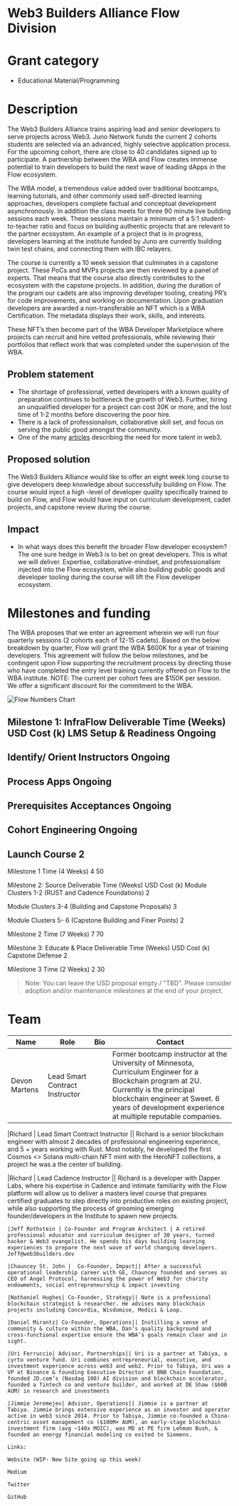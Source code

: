 # Web3 Builders Alliance Flow Division 

# Grant category

- Educational Material/Programming

# Description

The Web3 Builders Alliance trains aspiring lead and senior developers to serve projects across Web3. Juno Network funds the current 2 cohorts students are selected via an advanced, highly selective application process. For the upcoming cohort, there are close to 40 candidates signed up to participate. A partnership between the WBA and Flow creates immense potential to train developers to build the next wave of leading dApps in the Flow ecosystem.

The WBA model, a tremendous value added over traditional bootcamps, learning tutorials, and other commonly used self-directed learning approaches, developers complete factual and conceptual development asynchronously. In addition the class meets for three 90 minute live building sessions each week. These sessions maintain a minimum of a 5:1 student-to-teacher ratio and focus on building authentic projects that are relevant to the partner ecosystem. An example of a project that is in progress, developers learning at the institute funded by Juno are currently building twin test chains, and connecting them with IBC relayers.

The course is currently a 10 week session that culminates in a capstone project. These PoCs and MVPs projects are then reviewed by a panel of experts. That means that the course also directly contributes to the ecosystem with the capstone projects. In addition, during the duration of the program our cadets are also improving developer tooling, creating PR’s for code improvements, and working on documentation.  Upon graduation developers are awarded a non-transferable an NFT which is a WBA Certification. The metadata displays their work, skills, and interests. 

These NFT’s then become part of the WBA Developer Marketplace where projects can recruit and hire vetted professionals, while reviewing their portfolios that reflect work that was completed under the supervision of the WBA.  


## Problem statement
- The shortage of professional, vetted developers with a known quality of preparation continues to bottleneck the growth of Web3. Further, hiring an unqualified developer for a project can cost 30K or more, and the lost time of 1-2 months before discovering the poor hire. 
- There is a lack of professionalism, collaborative skill set, and focus on serving the public good amongst the community. 
- One of the many [articles](https://blockworks.co/theres-a-shortage-of-tech-and-female-crypto-talent-report/) describing the need for more talent in web3.


## Proposed solution

The Web3 Builders Alliance would like to offer an eight week long course to give developers deep knowledge about successfully building on Flow.  The course would inject a high -level of developer quality specifically trained to build on Flow, and Flow would have input on curriculum development, cadet projects, and capstone review during the course.

## Impact

- In what ways does this benefit the broader Flow developer ecosystem?
The one sure hedge in Web3 is to bet on great developers. This is what we will deliver. Expertise, collaborative-mindset, and professionalism injected into the Flow ecosystem, while also building public goods and developer tooling during the course will lift the Flow developer ecosystem. 

# Milestones and funding
The WBA proposes that we enter an agreement wherein we will run four quarterly sessions (2 cohorts each of 12-15 cadets).  Based on the below breakdown by quarter, Flow will grant the WBA $600K for a year of training developers.   This agreement will follow the below milestones, and be contingent upon Flow supporting the recruitment process by directing those who have completed the entry level training currently offered on Flow to the WBA institute. NOTE: The current per cohort fees are $150K per session.  We offer a significant discount for the commitment to the WBA. 




![Flow Numbers Chart](https://github.com/Web3-Builders-Alliance/Flow/blob/master/flow.png?raw=true)





Milestone 1: InfraFlow
Deliverable
Time (Weeks)
USD Cost (k)
LMS Setup & Readiness
Ongoing
-
Identify/ Orient Instructors
Ongoing
-
Process Apps
Ongoing
-
Prerequisites Acceptances 
Ongoing
-
Cohort Engineering 
Ongoing
-
Launch Course
2
-
Milestone 1 Time (4 Weeks)
4
50






Milestone 2: Source
Deliverable
Time (Weeks)
USD Cost (k)
Module Clusters 1-2 (RUST and Cadence Foundations) 
2


Module Clusters 3-4 (Building and Capstone Proposals)
3


Module Clusters 5- 6 (Capstone Building and Finer Points) 
2


Milestone 2 Time (7 Weeks)
7
70






Milestone 3: Educate & Place
Deliverable
Time (Weeks)
USD Cost (k)
Capstone Defense
2


Milestone 3 Time (2 Weeks)
2
30



> Note: You can leave the USD proposal empty / "TBD". Please consider adoption and/or maintenance milestones at the end of your project.

 
# Team

| Name                | Role                                                    | Bio                                                                              | Contact         |
| ---------------| -----------------------------------|------------------------------------------------ | --------------- |
|Devon Martens | Lead Smart Contract Instructor || Former bootcamp instructor at the University of Minnesota, Curriculum Engineer for a  Blockchain program at 2U. Currently is the principal blockchain engineer at Sweet. 6 years of development experience at multiple reputable companies.                                                                                                | dev@web3builders.dev |

|Richard | Lead Smart Contract Instructor || Richard is a senior blockchain engineer with almost 2 decades of professional engineering experience, and 5 + years working with Rust. Most notably, he developed the first Cosmos <> Solana multi-chain NFT mint with the HeroNFT collections, a project he was a the center of building.

|Richard | Lead Cadence Instructor || Richard is a developer with Dapper Labs, where his expertise in Cadence and intimate familiarity with the Flow platform will allow us to deliver a masters level course that prepares certified graduates to step directly into productive roles on existing project, while also supporting the process of grooming emerging founder/developers in the Institute to spawn new projects. 

```
|Jeff Rothstein | Co-Founder and Program Architect | A retired professional educator and curriculum designer of 30 years, turned hacker & Web3 evangelist. He spends his days building learning experiences to prepare the next wave of world changing developers.
Jeff@web3builders.dev	

|Chauncey St. John |  Co-Founder, Impact|| After a successful operational leadership career with GE, Chauncey founded and serves as CEO of Angel Protocol, harnessing the power of Web3 for charity endowments, social entrepreneurship & impact investing

|Nathaniel Hughes| Co-Founder, Strategy|| Nate is a professional blockchain strategist & researcher. He advises many blockchain projects including Concordia, Wisdomise, Medici & Loop.

|Daniel Mirantz| Co-Founder, Operations|| Instilling a sense of community & culture within the WBA, Dan’s quality background and cross-functional expertise ensure the WBA’s goals remain clear and in sight.

|Uri Ferruccio| Advisor, Partnerships|| Uri is a partner at Tabiya, a cyrto venture fund. Uri combines entrepreneurial, executive, and investment experience across web3 and web2. Prior to Tabiya, Uri was a VP at Binance & founding Executive Director at BNB Chain Foundation, founded JD.com’s (Nasdaq 100) AI division and blockchain accelerator, founded a fintech co and venture builder, and worked at DE Shaw ($60B AUM) in research and investments

|Jimmie Jeremejev| Advisor, Operations|| Jimmie is a partner at Tabiya. Jimmie brings extensive experience as an investor and operator active in web3 since 2014. Prior to Tabiya, Jimmie co-founded a China-centric asset management co ($100M+ AUM), an early-stage blockchain investment firm (avg ~140x MOIC), was MD at PE firm Lehman Bush, & founded an energy financial modeling co exited to Siemens.

Links: 

Website (WIP- New Site going up this week)  

Medium

Twitter

GitHub 
